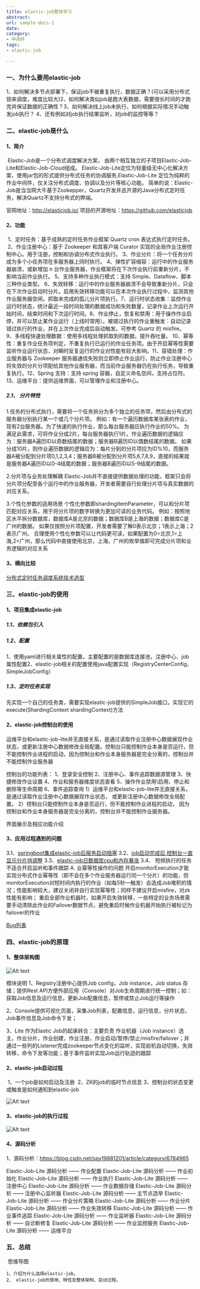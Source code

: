 ```yaml
---
title: elastic-job整体学习
abstract: 
url: sample-docs-1
date: 
category:
- 中间件
tags:
- elastic-job

---
```




### 一、为什么要用elastic-job

​	1、如何解决多节点部署下，保证job不被重复执行，数据正确？(可以采用分布式锁来调度，难度比较大)
​	2、如何解决类似job是跑大表数据，需要很长时间的才跑完并保证数据的正确性？
​	3、如何解决线上job未执行，如何根据实际情况手动触发job执行？
​	4、还有例如对job执行结果监听，对job的监控等等？

### 二、elastic-job是什么

#### 1、简介

​	Elastic-Job是一个分布式调度解决方案，
​	由两个相互独立的子项目Elastic-Job-Lite和Elastic-Job-Cloud组成。
​	Elastic-Job-Lite定位为轻量级无中心化解决方案，使用jar包的形式提供分布式任务的协调服务, 
​	Elastic-Job-Lite 定位为纯粹的作业中间件，仅关注分布式调度、协调以及分片等核心功能。
​	简单的说：Elastic-Job是当当网大牛基于Zookepper，Quartz开发并且开源的Java分布式定时任务，解决Quartz不支持分布式的弊端。

官网地址：http://elasticjob.io/ 
项目的开源地址：https://github.com/elasticjob

####  2、功能

​	1、定时任务：基于成熟的定时任务作业框架 Quartz cron 表达式执行定时任务。
​	2、作业注册中心：基于 Zookeeper 和其客户端 Curator 实现的全局作业注册控制中心。用于注册，控制和协调分布式作业执行。
​	3、作业分片：将一个任务分片成为多个小任务项在多服务器上同时执行。
​	4、弹性扩容缩容：运行中的作业服务器崩溃，或新增加 n 台作业服务器，作业框架将在下次作业执行前重新分片，不影响当前作业执行。
​	5、支持多种作业执行模式：支持 Simple、Dataflow、脚本三种作业类型。
​	6、失效转移：运行中的作业服务器崩溃不会导致重新分片，只会在下次作业启动时分片。启用失效转移功能可以在本次作业执行过程中，监测其他作业服务器空闲，抓取未完成的孤儿分片项执行。
​	7、运行时状态收集：监控作业运行时状态，统计最近一段时间处理的数据成功和失败数量，记录作业上次运行开始时间，结束时间和下次运行时间。
​	8、作业停止，恢复和禁用：用于操作作业启停，并可以禁止某作业运行（上线时常用）。
​	被错过执行的作业重触发：自动记录错过执行的作业，并在上次作业完成后自动触发。可参考 Quartz 的 misfire。
​	9、多线程快速处理数据：使用多线程处理抓取到的数据，提升吞吐量。
​	10、幂等性：重复作业任务项判定，不重复执行已运行的作业任务项。由于开启幂等性需要监听作业运行状态，对瞬时反复运行的作业对性能有较大影响。
​	11、容错处理：作业服务器与 Zookeeper 服务器通信失败则立即停止作业运行，防止作业注册中心将失效的分片分项配给其他作业服务器，而当前作业服务器仍在执行任务，导致重复执行。
​	12、Spring 支持：支持 spring 容器，自定义命名空间，支持占位符。
​	13、运维平台：提供运维界面，可以管理作业和注册中心。

#####   2.1、 分片特性

1.任务的分布式执行，需要将一个任务拆分为多个独立的任务项，然后由分布式的服务器分别执行某一个或几个分片项。
	例如：有一个遍历数据库某张表的作业，现有2台服务器。为了快速的执行作业，那么每台服务器应执行作业的50%。 为满足此需求，可将作业分成2片，每台服务器执行1片。作业遍历数据的逻辑应为：服务器A遍历ID以奇数结尾的数据；服务器B遍历ID以偶数结尾的数据。 如果分成10片，则作业遍历数据的逻辑应为：每片分到的分片项应为ID%10，而服务器A被分配到分片项0,1,2,3,4；服务器B被分配到分片项5,6,7,8,9，直接的结果就是服务器A遍历ID以0-4结尾的数据；服务器B遍历ID以5-9结尾的数据。

2.分片项与业务处理解耦
Elastic-Job并不直接提供数据处理的功能，框架只会将分片项分配至各个运行中的作业服务器，开发者需要自行处理分片项与真实数据的对应关系。

3.个性化参数的适用场景
个性化参数即shardingItemParameter，可以和分片项匹配对应关系，用于将分片项的数字转换为更加可读的业务代码。
例如：按照地区水平拆分数据库，数据库A是北京的数据；数据库B是上海的数据；数据库C是广州的数据。 如果仅按照分片项配置，开发者需要了解0表示北京；1表示上海；2表示广州。 合理使用个性化参数可以让代码更可读，如果配置为0=北京,1=上海,2=广州，那么代码中直接使用北京，上海，广州的枚举值即可完成分片项和业务逻辑的对应关系	

####  3、横向比较

[分布式定时任务调度系统技术选型](https://blog.csdn.net/guyue35/article/details/84883408)

### 三、elastic-job的使用

####  1、项目集成elastic-job

#####   1.1、依赖包引入

#####   1.2、配置

​	1、使用yaml进行相关属性的配置，主要配置的是数据库连接池，注册中心、job属性配置
​	2、elastic-job相关的配置使用java配置实现（RegistryCenterConfig、SimpleJobConfig）

#####   1.3、定时任务实现

​	先实现一个自己的任务类，需要实现elastic-job提供的SimpleJob接口，实现它的execute(ShardingContext shardingContext)方法

####  2、elastic-job控制台的使用

运维平台和elastic-job-lite并无直接关系，是通过读取作业注册中心数据展现作业状态，或更新注册中心数据修改全局配置。控制台只能控制作业本身是否运行，但不能控制作业进程的启动，因为控制台和作业本身服务器是完全分离的，控制台并不能控制作业服务器

控制台的功能列表： 
1、登录安全控制 
2、注册中心、事件追踪数据源管理 
3、快捷修改作业设置 
4、作业和服务器维度状态查看 
5、操作作业禁用\启用、停止和删除等生命周期
6、事件追踪查询 
1）运维平台和elastic-job-lite并无直接关系，是通过读取作业注册中心数据展现作业状态，
或更新注册中心数据修改全局配置。 
2）控制台只能控制作业本身是否运行，但不能控制作业进程的启动，
因为控制台和作业本身服务器是完全分离的，控制台并不能控制作业服务器。

界面展示及相应功能介绍

####  3、应用过程遇到的问题

  3.1、[springboot集成elastic-job后服务启动阻塞](https://www.jianshu.com/p/56ddfb625812)
  3.2、[job启动完成后,控制台一直显示分片待调整](https://github.com/elasticjob/elastic-job-lite/issues/514)
  3.3、[elastic-job日数据库cpu和内存暴涨](https://github.com/elasticjob/elastic-job-lite/issues/490)
  3.4、 短频执行的任务不适合开启监听和事件跟踪
	A.	业幂等性操作的问题
	开启monitorExecution才能实现分布式作业幂等性（即不会在多个作业服务器运行同一个分片）的功能，但monitorExecution对短时间内执行的作业（如每5秒一触发）会造成Job堆积的情况；性能影响较大，建议关闭并自行实现幂等性；同样不建议开启misfire，对zk性能有影响；
	重启全部作业机器时，如果开启失效转移，一些特定的业务场景需要手动清除此作业的Failover数据节点，避免重启时候作业机器开始执行被标记为failover的作业

[Bug列表](https://github.com/elasticjob/elastic-job-lite/issues) 

### 四、elastic-job的原理

####  1、整体架构图

![Alt text](./图片1.png)

模块说明
1、Registry注册中心提供Job config，Job instance，Job status 存储；提供Rest API方便外部应用（Console）对Job生命周期进行统一控制；如：获取Job信息及运行信息，更新Job配置信息，暂停或禁止Job运行等操作

2、Console提供可视化页面，采集Job列表，配置信息，运行信息，分片状态，Job事件信息及Job命令下发；

3、Lite 作为Elastic Job的起承转合：主要负责 作业机器（Job instance）选主，作业分片，作业创建，作业注册，作业启动/暂停/禁止/misfire/failover；并通过一些列的Listener完成zookeeper节点变化的监听，实现宕机自动切换，失效转移，命令下发等功能；基于事件监听实现Job运行轨迹的跟踪

####  2、elastic-job启动过程

​		1、一个job是如何启动及注册
​		2、ZK的job的临时节点信息
​		3、控制台的状态变更或触发是如何通知到elastic-job


![Alt text](./job_start.jpg)

####  3、elastic-job的执行过程

![Alt text](./job_exec.jpg)

####  4、源码分析

1、源码分析：https://blog.csdn.net/spy19881201/article/category/6784965

Elastic-Job-Lite 源码分析 —— 作业配置
Elastic-Job-Lite 源码分析 —— 作业初始化
Elastic-Job-Lite 源码分析 —— 作业执行
Elastic-Job-Lite 源码分析 —— 注册中心
Elastic-Job-Lite 源码分析 —— 作业数据存储
Elastic-Job-Lite 源码分析 —— 注册中心监听器
Elastic-Job-Lite 源码分析 —— 主节点选举
Elastic-Job-Lite 源码分析 —— 作业分片策略
Elastic-Job-Lite 源码分析 —— 作业分片
Elastic-Job-Lite 源码分析 —— 作业失效转移
Elastic-Job-Lite 源码分析 —— 作业事件追踪
Elastic-Job-Lite 源码分析 —— 作业监听器
Elastic-Job-Lite 源码分析 —— 自诊断修复
Elastic-Job-Lite 源码分析 —— 作业监控服务
Elastic-Job-Lite 源码分析 —— 运维平台

### 五、总结

​	思维导图

	1、介绍为什么选择elastic-job。
	2、 elastic-job的使用、特性及整体架构、启动过程。

